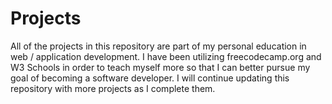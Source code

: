 # Projects

All of the projects in this repository are part of my personal education in web / application development.
I have been utilizing freecodecamp.org and W3 Schools in order to teach myself more so that I can better 
pursue my goal of becoming a software developer. I will continue updating this repository with more projects 
as I complete them.

